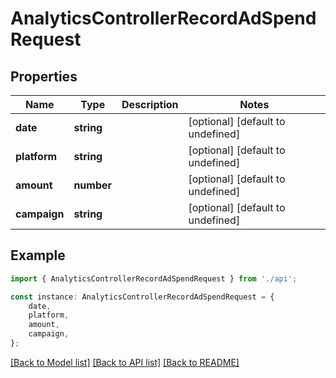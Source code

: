# AnalyticsControllerRecordAdSpendRequest


## Properties

Name | Type | Description | Notes
------------ | ------------- | ------------- | -------------
**date** | **string** |  | [optional] [default to undefined]
**platform** | **string** |  | [optional] [default to undefined]
**amount** | **number** |  | [optional] [default to undefined]
**campaign** | **string** |  | [optional] [default to undefined]

## Example

```typescript
import { AnalyticsControllerRecordAdSpendRequest } from './api';

const instance: AnalyticsControllerRecordAdSpendRequest = {
    date,
    platform,
    amount,
    campaign,
};
```

[[Back to Model list]](../README.md#documentation-for-models) [[Back to API list]](../README.md#documentation-for-api-endpoints) [[Back to README]](../README.md)
